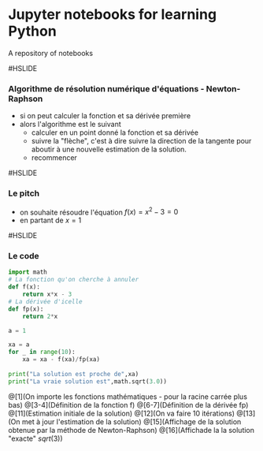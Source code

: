 # Jupyter notebooks for learning Python

A repository of notebooks

#HSLIDE

### Algorithme de résolution numérique d'équations - Newton-Raphson

- si on peut calculer la fonction et sa dérivée première
- alors l'algorithme est le suivant
    - calculer en un point donné la fonction et sa dérivée
    - suivre la "flèche", c'est à dire suivre la direction de la tangente
      pour aboutir à une nouvelle estimation de la solution.
    - recommencer

#HSLIDE

### Le pitch

- on souhaite résoudre l'équation $f(x) = x^2 - 3 = 0$
- en partant de $x = 1$

#HSLIDE

### Le code

```python
import math
# La fonction qu'on cherche à annuler
def f(x):
    return x*x - 3
# La dérivée d'icelle
def fp(x):
    return 2*x

a = 1

xa = a
for _ in range(10):
    xa = xa - f(xa)/fp(xa)
    
print("La solution est proche de",xa)
print("La vraie solution est",math.sqrt(3.0))
```
@[1](On importe les fonctions mathématiques - pour la racine carrée plus bas)
@[3-4](Définition de la fonction f)
@[6-7](Définition de la dérivée fp)
@[11](Estimation initiale de la solution)
@[12](On va faire 10 itérations)
@[13](On met à jour l'estimation de la solution)
@[15](Affichage de la solution obtenue par la méthode de Newton-Raphson)
@[16](Affichade la la solution "exacte" $sqrt(3)$)

